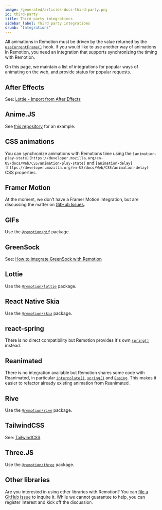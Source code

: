 ```yaml
---
image: /generated/articles-docs-third-party.png
id: third-party
title: Third party integrations
sidebar_label: Third party integrations
crumb: "Integrations"
---
```


All animations in Remotion must be driven by the value returned by the [`useCurrentFrame()`](/docs/use-current-frame) hook. If you would like to use another way of animations in Remotion, you need an integration that supports synchronizing the timing with Remotion.

On this page, we maintain a list of integrations for popular ways of animating on the web, and provide status for popular requests.

## After Effects

See: [Lottie - Import from After Effects](/docs/after-effects)

## Anime.JS

See [this repository](https://github.com/remotion-dev/anime-example) for an example.

## CSS animations

You can synchronize animations with Remotions time using the `[animation-play-state](https://developer.mozilla.org/en-US/docs/Web/CSS/animation-play-state)` and `[animation-delay](https://developer.mozilla.org/en-US/docs/Web/CSS/animation-delay)` CSS properties.

## Framer Motion

At the moment, we don't have a Framer Motion integration, but are discussing the matter on [GitHub Issues](https://github.com/remotion-dev/remotion/issues/399).

## GIFs

Use the [`@remotion/gif`](/docs/gif) package.

## GreenSock

See: [How to integrate GreenSock with Remotion](https://archive.ph/dGQ19)

## Lottie

Use the [`@remotion/lottie`](/docs/lottie) package.

## React Native Skia

Use the [`@remotion/skia`](/docs/skia) package.

## react-spring

There is no direct compatibility but Remotion provides it's own [`spring()`](/docs/spring) instead.

## Reanimated

There is no integration available but Remotion shares some code with Reanimated, in particular [`interpolate()`](/docs/interpolate), [`spring()`](/docs/spring) and [`Easing`](/docs/easing). This makes it easier to refactor already existing animation from Reanimated.

## Rive

Use the [`@remotion/rive`](/docs/rive) package.

## TailwindCSS

See: [TailwindCSS](/docs/tailwind)

## Three.JS

Use the [`@remotion/three`](/docs/three) package.

## Other libraries

Are you interested in using other libraries with Remotion? You can [file a GitHub issue](https://github.com/remotion-dev/remotion/issues/new) to inquire it. While we cannot guarantee to help, you can register interest and kick off the discussion.
